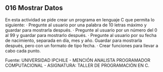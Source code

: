 ## 016 Mostrar Datos

En esta actividad se pide crear un programa en lenguaje C que permita lo siguiente:
· Pregunte al usuario por una palabra de 10 letras máximo y guardar para mostrarla después.
· Pregunte al usuario por un número del 0 al 99 y guardar para mostrarlo después.
· Pregunte al usuario por su fecha de nacimiento, separada en día, mes y año. Guardar para mostrarla después, pero con un formato de tipo fecha.
· Crear funciones para llevar a cabo cada punto.

Fuente: UNIVERSIDAD IPCHILE - MENCIÓN ANALISTA PROGRAMADOR COMPUTACIONAL - ASIGNATURA: TALLER DE PROGRAMACIÓN EN C.